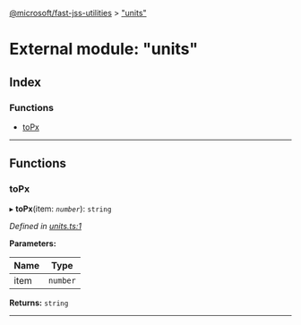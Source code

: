 [@microsoft/fast-jss-utilities](../README.md) > ["units"](../modules/_units_.md)

# External module: "units"

## Index

### Functions

* [toPx](_units_.md#topx)

---

## Functions

<a id="topx"></a>

###  toPx

▸ **toPx**(item: *`number`*): `string`

*Defined in [units.ts:1](https://github.com/Microsoft/fast-dna/blob/164dd3ca/packages/fast-jss-utilities/src/units.ts#L1)*

**Parameters:**

| Name | Type |
| ------ | ------ |
| item | `number` |

**Returns:** `string`

___

